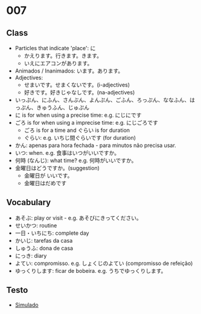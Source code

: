# 007

## Class

- Particles that indicate 'place': に
  - かえります。行きます。きます。
  - いえにエアコンがあります。
- Animados / Inanimados: います。あります。
- Adjectives: 
  - せまいです。せまくないです。(i-adjectives) 
  - 好きです。好きじゃなしです。(na-adjectives)
- いっぷん、にふん、さんぶん、よんぷん、ごふん、ろっぷん、ななふん、はっぷん、きゅうふん、じゅぷん
- に is for when using a precise time: e.g. にじにです
- ごろ is for when using a imprecise time: e.g. にじごろです
  - ごろ is for a time and ぐらい is for duration
  - ぐらい: e.g. いちじ間ぐらいです (for duration)
- かん: apenas para hora fechada - para minutos não precisa usar.
- いつ: when. e.g. 食事はいつがいいですか。
- 何時 (なんじ): what time? e.g. 何時がいいですか。
- 金曜日はどうですか。(suggestion)
  - 金曜日が いいです。
  - 金曜日はだめです

## Vocabulary

- あそぶ: play or visit - e.g. あそびにきってください。
- せいかつ: routine
- 一日・いちにち: complete day
- かいじ: tarefas da casa
- しゅうふ: dona de casa
- にっき: diary
- よてい: compromisso. e.g. しょくじのよてい (compromisso de refeição)
- ゆっくりします: ficar de bobeira. e.g. うちでゆっくりします。

## Testo

- [Simulado](https://docs.google.com/forms/d/e/1FAIpQLSeCed-8C9Rb7PvPvTxU70ZQlNb1GgozrDuTw42v7oPg5D-zOQ/viewform)